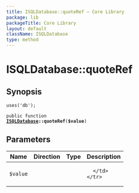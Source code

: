 ```yaml
---
title: ISQLDatabase::quoteRef — Core Library
package: lib
packageTitle: Core Library
layout: default
className: ISQLDatabase
type: method
---
```


# ISQLDatabase::quoteRef

## Synopsis

<code>uses('db');</code>

<code>public function <b><a href="ISQLDatabase">ISQLDatabase</a>::quoteRef</b>(<b>$value</b>)</code>

## Parameters

<table>
  <thead>
    <tr>
      <th>Name</th>
      <th>Direction</th>
      <th>Type</th>
      <th>Description</th>
    </tr>
  </thead>
  <tbody>
    <tr>
      <td><code>$value</code>
      <td><i></i></td>
      <td></td>
      <td>

      </td>
    </tr>
  </tbody>
</table>

